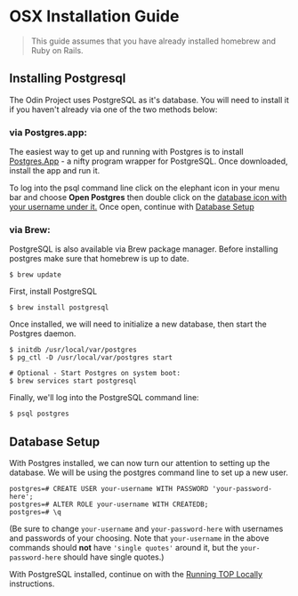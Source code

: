 # OSX Installation Guide

> This guide assumes that you have already installed homebrew and Ruby on Rails.

## Installing Postgresql 
The Odin Project uses PostgreSQL as it's database. You will need to install it if you haven't already via one of the two methods below:

### via Postgres.app:
The easiest way to get up and running with Postgres is to install [Postgres.App](https://postgresapp.com/) - a nifty program wrapper for PostgreSQL. Once downloaded, install the app and run it.

To log into the psql command line click on the elephant icon in your menu bar and choose **Open Postgres** then double click on the [database icon with your username under it.](https://imgur.com/4wHTwxv.png) Once open, continue with [Database Setup](#database-setup)

### via Brew:
PostgreSQL is also available via Brew package manager. Before installing postgres make sure that homebrew is up to date.
```
$ brew update
```

First, install PostgreSQL
```
$ brew install postgresql
```

Once installed, we will need to initialize a new database, then start the Postgres daemon.
```
$ initdb /usr/local/var/postgres
$ pg_ctl -D /usr/local/var/postgres start

# Optional - Start Postgres on system boot:
$ brew services start postgresql
```

Finally, we'll log into the PostgreSQL command line:
```bash
$ psql postgres
```

## Database Setup
With Postgres installed, we can now turn our attention to setting up the database.  We will be using the postgres command line to set up a new user.
```
postgres=# CREATE USER your-username WITH PASSWORD 'your-password-here';
postgres=# ALTER ROLE your-username WITH CREATEDB;
postgres=# \q
```
(Be sure to change `your-username` and `your-password-here` with usernames and passwords of your choosing. Note that `your-username` in the above commands should **not** have `'single quotes'` around it, but the `your-password-here` should have single quotes.)

With PostgreSQL installed, continue on with the [Running TOP Locally](https://github.com/TheOdinProject/theodinproject/wiki/Running-The-Odin-Project-Locally) instructions.